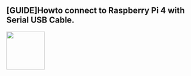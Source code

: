 [GUIDE]Howto connect to Raspberry Pi 4 with Serial USB Cable.
---
<img src="images/20191209-serial_cable_wm.jpg" width="100" height="100">

